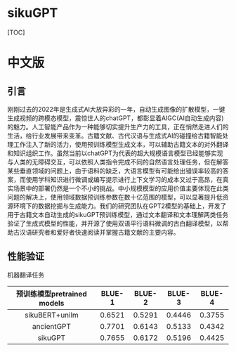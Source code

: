 # sikuGPT

[TOC]

# 中文版

## 引言 

刚刚过去的2022年是生成式AI大放异彩的一年，自动生成图像的扩散模型，一键生成视频的跨模态模型，震惊世人的chatGPT，都彰显着AIGC(AI自动生成内容)的魅力。人工智能产品作为一种能够切实提升生产力的工具，正在悄然走进人们的生活，给行业发展带来变革。古籍文献、古代汉语与生成式AI的碰撞给古籍智能处理工作注入了新的活力，使用预训练模型生成文本，可以辅助古籍文本的对外翻译和知识组织工作。虽然当前以chatGPT为代表的超大规模语言模型已经能够实现与人类的无障碍交互，可以依照人类指令完成不同的自然语言处理任务，但在解答某些垂直领域的问题上，由于语料的缺乏，大语言模型有可能给出错误率较高的答案，而使用学科知识进行微调或编写提示进行上下文学习的成本又过于高昂，在真实场景中的部署仍然是一个不小的挑战。中小规模模型的应用价值主要体现在此类问题的解决上，使用领域数据预训练参数在数十亿范围的模型，可以显著提升低资源环境下的数据挖掘与生成能力。我们的研究团队在GPT2模型的基础上，开发了用于古籍文本自动生成的sikuGPT预训练模型，通过文本翻译和文本理解两类任务验证了生成式模型的性能，并开源了使用双语平行语料微调的古白翻译模型，以帮助古汉语研究者和爱好者快速阅读并掌握古籍文献的主要内容。 


## 性能验证

机器翻译任务

|  预训练模型pretrained models  |BLUE-1 | BLUE-2| BLUE-3 | BLUE-4 |
| :----------------: | :----------: | :---------: | :---------: | :---------: |
| sikuBERT+unilm | 0.6521  | 0.5291  | 0.4446 | 0.3755|
| ancientGPT | 0.7701 | 0.6143 | 0.5133 | 0.4342 |
|sikuGPT | 0.7655 |0.6172 |0.5196 | 0.4425 |

